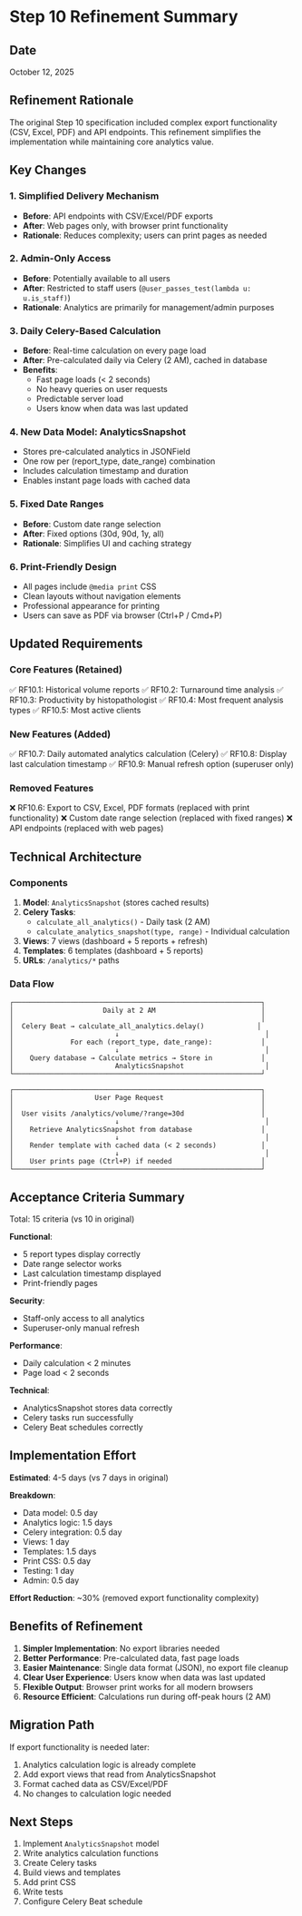 # Step 10 Refinement Summary

## Date
October 12, 2025

## Refinement Rationale

The original Step 10 specification included complex export functionality (CSV, Excel, PDF) and API endpoints. This refinement simplifies the implementation while maintaining core analytics value.

## Key Changes

### 1. **Simplified Delivery Mechanism**
- **Before**: API endpoints with CSV/Excel/PDF exports
- **After**: Web pages only, with browser print functionality
- **Rationale**: Reduces complexity; users can print pages as needed

### 2. **Admin-Only Access**
- **Before**: Potentially available to all users
- **After**: Restricted to staff users (`@user_passes_test(lambda u: u.is_staff)`)
- **Rationale**: Analytics are primarily for management/admin purposes

### 3. **Daily Celery-Based Calculation**
- **Before**: Real-time calculation on every page load
- **After**: Pre-calculated daily via Celery (2 AM), cached in database
- **Benefits**:
  - Fast page loads (< 2 seconds)
  - No heavy queries on user requests
  - Predictable server load
  - Users know when data was last updated

### 4. **New Data Model: AnalyticsSnapshot**
- Stores pre-calculated analytics in JSONField
- One row per (report_type, date_range) combination
- Includes calculation timestamp and duration
- Enables instant page loads with cached data

### 5. **Fixed Date Ranges**
- **Before**: Custom date range selection
- **After**: Fixed options (30d, 90d, 1y, all)
- **Rationale**: Simplifies UI and caching strategy

### 6. **Print-Friendly Design**
- All pages include `@media print` CSS
- Clean layouts without navigation elements
- Professional appearance for printing
- Users can save as PDF via browser (Ctrl+P / Cmd+P)

## Updated Requirements

### Core Features (Retained)
✅ RF10.1: Historical volume reports
✅ RF10.2: Turnaround time analysis
✅ RF10.3: Productivity by histopathologist
✅ RF10.4: Most frequent analysis types
✅ RF10.5: Most active clients

### New Features (Added)
✅ RF10.7: Daily automated analytics calculation (Celery)
✅ RF10.8: Display last calculation timestamp
✅ RF10.9: Manual refresh option (superuser only)

### Removed Features
❌ RF10.6: Export to CSV, Excel, PDF formats (replaced with print functionality)
❌ Custom date range selection (replaced with fixed ranges)
❌ API endpoints (replaced with web pages)

## Technical Architecture

### Components

1. **Model**: `AnalyticsSnapshot` (stores cached results)
2. **Celery Tasks**:
   - `calculate_all_analytics()` - Daily task (2 AM)
   - `calculate_analytics_snapshot(type, range)` - Individual calculation
3. **Views**: 7 views (dashboard + 5 reports + refresh)
4. **Templates**: 6 templates (dashboard + 5 reports)
5. **URLs**: `/analytics/*` paths

### Data Flow

```
┌─────────────────────────────────────────────────────────────┐
│                      Daily at 2 AM                          │
│                                                             │
│  Celery Beat → calculate_all_analytics.delay()             │
│                         ↓                                    │
│              For each (report_type, date_range):            │
│                         ↓                                    │
│    Query database → Calculate metrics → Store in            │
│                         AnalyticsSnapshot                    │
└─────────────────────────────────────────────────────────────┘

┌─────────────────────────────────────────────────────────────┐
│                    User Page Request                        │
│                                                             │
│  User visits /analytics/volume/?range=30d                   │
│                         ↓                                    │
│    Retrieve AnalyticsSnapshot from database                 │
│                         ↓                                    │
│    Render template with cached data (< 2 seconds)           │
│                         ↓                                    │
│    User prints page (Ctrl+P) if needed                      │
└─────────────────────────────────────────────────────────────┘
```

## Acceptance Criteria Summary

Total: 15 criteria (vs 10 in original)

**Functional**:
- 5 report types display correctly
- Date range selector works
- Last calculation timestamp displayed
- Print-friendly pages

**Security**:
- Staff-only access to all analytics
- Superuser-only manual refresh

**Performance**:
- Daily calculation < 2 minutes
- Page load < 2 seconds

**Technical**:
- AnalyticsSnapshot stores data correctly
- Celery tasks run successfully
- Celery Beat schedules correctly

## Implementation Effort

**Estimated**: 4-5 days (vs 7 days in original)

**Breakdown**:
- Data model: 0.5 day
- Analytics logic: 1.5 days
- Celery integration: 0.5 day
- Views: 1 day
- Templates: 1.5 days
- Print CSS: 0.5 day
- Testing: 1 day
- Admin: 0.5 day

**Effort Reduction**: ~30% (removed export functionality complexity)

## Benefits of Refinement

1. **Simpler Implementation**: No export libraries needed
2. **Better Performance**: Pre-calculated data, fast page loads
3. **Easier Maintenance**: Single data format (JSON), no export file cleanup
4. **Clear User Experience**: Users know when data was last updated
5. **Flexible Output**: Browser print works for all modern browsers
6. **Resource Efficient**: Calculations run during off-peak hours (2 AM)

## Migration Path

If export functionality is needed later:
1. Analytics calculation logic is already complete
2. Add export views that read from AnalyticsSnapshot
3. Format cached data as CSV/Excel/PDF
4. No changes to calculation logic needed

## Next Steps

1. Implement `AnalyticsSnapshot` model
2. Write analytics calculation functions
3. Create Celery tasks
4. Build views and templates
5. Add print CSS
6. Write tests
7. Configure Celery Beat schedule

